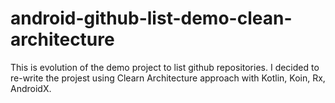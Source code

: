 # android-github-list-demo-clean-architecture
This is evolution of the demo project to list github repositories. I decided to re-write the projest using Clearn Architecture approach with Kotlin, Koin, Rx, AndroidX.

